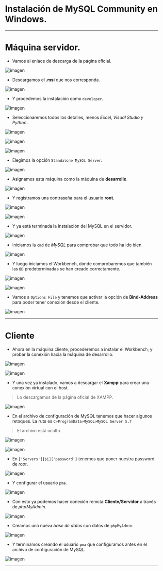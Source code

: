 # Instalación de MySQL Community en Windows.

<hr>

# Máquina servidor.

* Vamos al enlace de descarga de la página oficial.

![imagen](./img/c1.PNG)

* Descargamos el **.msi** que nos corresponda.

![imagen](./img/c2.PNG)

* Y procedemos la instalación como `developer`.

![imagen](./img/c3.PNG)

* Seleccionaremos todos los detalles, menos *Excel, Visual Studio y Python*.

![imagen](./img/c4.PNG)


![imagen](./img/c5.PNG)


![imagen](./img/c6.PNG)

* Elegimos la opción `Standalone MySQL Server`.

![imagen](./img/c7.PNG)

* Asignamos esta máquina como la máquina de **desarrollo**.

![imagen](./img/c8.PNG)

* Y registramos una contraseña para el usuario **root**.

![imagen](./img/c9.PNG)


![imagen](./img/c10.PNG)

* Y ya está terminada la instalación del MySQL en el servidor.

![imagen](./img/c11.PNG)

* Iniciamos la `cmd` de *MySQL* para comprobar que todo ha ido bien.

![imagen](./img/c15.PNG)

* Y luego iniciamos el Workbench, donde comprobaremos que también las `BD` predeterminadas se han creado correctamente.

![imagen](./img/c16.PNG)


![imagen](./img/c17.PNG)

* Vamos a `Options File` y tenemos que activar la opción de **Bind-Address** para poder tener conexión desde el cliente.

![imagen](./img/c18.PNG)

<hr>

# Cliente

* Ahora en la máquina cliente, procederemos a instalar el Workbench, y probar la conexión hacia la máquina de desarrollo.

![imagen](./img/c19.PNG)


![imagen](./img/c20.PNG)

* Y una vez ya instalado, vamos a descargar el **Xampp** para crear una conexión virtual con el host.

> Lo descargamos de la página oficial de XAMPP.

![imagen](./img/c23.PNG)

* En el archivo de configuración de MySQL tenemos que hacer algunos retoques. La ruta es `C>ProgramData>MySQL>MySQL Server 5.7`

> El archivo está oculto.

![imagen](./img/c21.PNG)


![imagen](./img/c22.PNG)

* En `['Servers'][$i]['password']` tenemos que poner nuestra password de *root*.


![imagen](./img/c24.PNG)

* Y configurar el usuario `pma`.

![imagen](./img/c26.PNG)

* Con esto ya podemos hacer conexión remota **Cliente/Servidor** a través de *phpMyAdmin*.

![imagen](./img/c25.PNG)

* Creamos una nueva *base de datos* con datos de `phpMyAdmin`

![imagen](./img/c27.PNG)

* Y terminamos creando el usuario `pma` que configuramos antes en el archivo de configuración de MySQL.

![imagen](./img/c28.PNG)

<hr>
